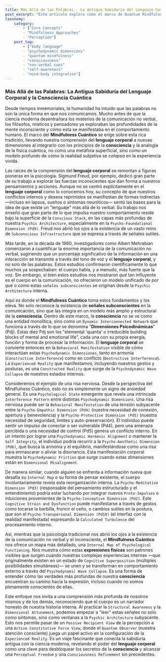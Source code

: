 ```yaml
---
title: Más Allá de las Palabras - La Antigua Sabiduría del Lenguaje Corporal y la Consciencia Cuántica
post_excerpt: "Este artículo explora cómo el marco de Quantum Mindfulness eleva nuestra comprensión del lenguaje corporal, integrando la sabiduría ancestral y los descubrimientos psicológicos modernos con los principios de la consciencia cuántica. Se revela cómo las expresiones físicas son manifestaciones directas de las interacciones de nuestras Dimensiones Psicodinámicas internas, ofreciendo una vía para una autoconciencia profunda y una comunicación más auténtica."
taxonomy:
    category:
        - ["Core Concepts"
        - "Mindfulness Approaches"
        - "Perception"]
    post_tag:
        - ["body language"
        - "psychodynamic dimensions"
        - "quantum mindfulness"
        - "consciousness"
        - "non-verbal cues"
        - "self-awareness"
        - "mind-body integration"]
---
```

### Más Allá de las Palabras: La Antigua Sabiduría del Lenguaje Corporal y la Consciencia Cuántica

Desde tiempos inmemoriales, la humanidad ha intuido que las palabras no son la única forma en que nos comunicamos. Mucho antes de que la ciencia moderna desentrañara los misterios de la comunicación no verbal, los filósofos, místicos y pensadores ya exploraban las profundidades de la mente inconsciente y cómo esta se manifestaba en el comportamiento humano. El marco del **Mindfulness Cuántico** se erige sobre esta rica tradición, llevando nuestra comprensión del **lenguaje corporal** a nuevas dimensiones al integrarlo con los principios de la **consciencia** y la analogía de la física cuántica, no como una metáfora superficial, sino como un modelo profundo de cómo la realidad subjetiva se *colapsa* en la experiencia vivida.

Las raíces de la comprensión del **lenguaje corporal** se remontan a figuras pioneras en la psicología. Sigmund Freud, por ejemplo, dedicó gran parte de su trabajo a explorar las fuerzas inconscientes que dan forma a nuestros pensamientos y acciones. Aunque no se centró explícitamente en el **lenguaje corporal** como lo conocemos hoy, su concepto de que nuestros conflictos internos y deseos reprimidos se manifiestan de formas indirectas —incluso en lapsus, sueños o síntomas neuróticos— sentó las bases para la idea de que existe un "lenguaje" más allá de lo verbal. Su trabajo nos enseñó que gran parte de lo que impulsa nuestro comportamiento reside bajo la superficie de la `Conscious Stack`, en las capas más profundas de nuestra `Psychic Architecture`, especialmente en la `Psycho-Foundational Dimension (Pd9)`. Freud nos abrió los ojos a la existencia de un vasto reino de `Subconscious Infrastructure` que se expresa a través de señales sutiles.

Más tarde, en la década de 1960, investigadores como Albert Mehrabian comenzaron a cuantificar la enorme importancia de la comunicación no verbal, sugiriendo que un porcentaje significativo de la información en una interacción se transmite a través del tono de voz y el **lenguaje corporal**, y no solo de las palabras. Estos estudios confirmaron científicamente lo que muchos ya sospechaban: el cuerpo habla, y a menudo, más fuerte que la voz. Sin embargo, si bien estos estudios nos mostraron *qué* tan influyente es el cuerpo en la comunicación, no ofrecieron un modelo unificado de *por qué* o *cómo* estas `señales subconscientes` se originan desde la `Psychic Architecture` interna.

Aquí es donde el **Mindfulness Cuántico** toma estos fundamentos y los eleva. No solo reconoce la existencia de **señales subconscientes** en la comunicación, sino que las integra en un modelo más amplio y estructural de la **consciencia**. Dentro de este marco, la **consciencia** no se ve como una entidad monolítica, sino como un `Dynamic Interconnected Network` que funciona a través de lo que se denomina "**Dimensiones Psicodinámicas**" (Pdj). Estas diez Pdj son los "elemental 'quanta' o irreducible building blocks of mental and emotional life", cada una con su propia energía, función y forma de procesar la información. El **lenguaje corporal** se convierte entonces en la `Behavioral Manifestation` visible de cómo interactúan estas `Psychodynamic Dimensiones`, tanto en armonía (`Constructive Interference`) como en conflicto (`Destructive Interference`). La `Experienced Reality` que manifestamos, incluyendo nuestros gestos y posturas, es una `Constructed Reality` que surge de la `Psychodynamic Wave Collapse` de nuestros estados internos.

Consideremos el ejemplo de una risa nerviosa. Desde la perspectiva del Mindfulness Cuántico, esto no es simplemente un signo de ansiedad general. Es una `Psychological State` emergente que revela una intrincada `Interference Pattern` entre distintas `Psychodynamic Dimensions`. Una risa nerviosa puede ser la `Behavioral Manifestation` de una tensión subyacente entre la `Psycho-Empathic Dimension (Pd4)` (nuestra necesidad de conexión, apertura y benevolencia) y la `Psycho-Protective Dimension (Pd5)` (nuestra necesidad de seguridad, límites y auto-preservación). El individuo puede sentir un impulso de conectar o ser vulnerable (Pd4), pero una amenaza percibida o una necesidad de control (Pd5) genera un conflicto interno. En un intento por lograr una `Psychodynamic Harmonic Alignment` o mantener la `Self Integrity`, el individuo podría recurrir a la `Psycho-Aesthetic Dimension (Pd6)`, que busca la armonía y el equilibrio, manifestándose como una risa para enmascarar o aliviar la disonancia. Esta manifestación corporal muestra la `Psychodynamic Friction` que surge cuando estas dimensiones están en `Dimensional Misalignment`.

De manera similar, cuando alguien se enfrenta a información nueva que desafía su `Internal Map` o su forma de pensar existente, el cuerpo involuntariamente revela esta reorganización interna. La `Psycho-Meditative Dimension (Pd3)` (responsable del pensamiento estructurado y el entendimiento) podría estar luchando por integrar nuevos `Proto-Impulses` o intuiciones provenientes de la `Psycho-Conceptive Dimension (Pd2)`. Este `Cognitive Strain and Dysfunction` puede manifestarse a través de gestos como tocarse la barbilla, fruncir el ceño, o cambios sutiles en la postura, que son el `Psycho-Transpersonal Dimension (Pd10)` (el interfaz con la realidad manifestada) expresando la `Calculated Turbulence` del procesamiento interno.

Así, mientras que la psicología tradicional nos abrió los ojos a la existencia de la comunicación no verbal y el inconsciente, el **Mindfulness Cuántico** nos ofrece un mapa más detallado, una `Internal Map of Psychological Functioning`. Nos muestra cómo estas **expresiones físicas** son patrones visibles que surgen cuando nuestras complejas experiencias internas —que originalmente existen en un estado de `Cognitive Superposition` (múltiples posibilidades simultáneas)— se unen y se transforman en comportamiento externo a través del `Psychodynamic Wave Collapse`. Es una forma de entender cómo las verdades más profundas de nuestra **consciencia** encuentran su camino hacia la expresión, incluso cuando no somos plenamente conscientes de ellas.

Este enfoque nos invita a una comprensión más profunda de nosotros mismos y de los demás, reconociendo que el cuerpo es un narrador honesto de nuestra historia interna. Al practicar la `Structural Awareness` y la `Dimensional Attunement`, podemos empezar a "leer" estas señales no solo como síntomas, sino como ventanas a la `Psychic Architecture` subyacente. Esto nos permite pasar de un `Passive Recipient View` de la percepción a una `Active Constitutive Force View`, donde el `Quantum Observer` (nuestra atención consciente) juega un papel activo en la configuración de la `Experienced Reality`. Es un viaje fascinante que conecta la sabiduría antigua con la ciencia moderna, revelando el poder del **lenguaje corporal** como una clave para desbloquear los secretos de la **consciencia** y alcanzar una `Perceptual Freedom` y una `Consciousness Refinement` sin precedentes.